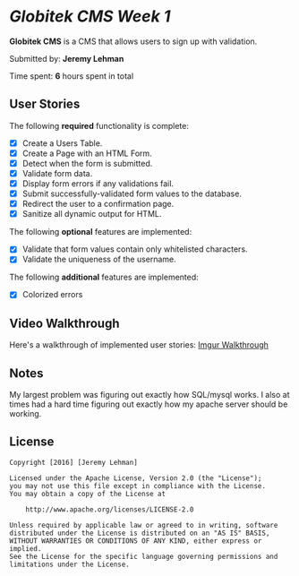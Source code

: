 # *Globitek CMS Week 1*

**Globitek CMS** is a CMS that allows users to sign up with validation.

Submitted by: **Jeremy Lehman**

Time spent: **6** hours spent in total

## User Stories

The following **required** functionality is complete:
* [x] Create a Users Table.
* [x] Create a Page with an HTML Form.
* [x] Detect when the form is submitted.
* [x] Validate form data.
* [x] Display form errors if any validations fail.
* [x] Submit successfully-validated form values to the database.
* [x] Redirect the user to a confirmation page.
* [x] Sanitize all dynamic output for HTML. 

The following **optional** features are implemented:
* [x] Validate that form values contain only whitelisted characters.
* [x] Validate the uniqueness of the username. 

The following **additional** features are implemented:

* [x] Colorized errors

## Video Walkthrough

Here's a walkthrough of implemented user stories:
[Imgur Walkthrough](http://i.imgur.com/Y6LM1YO.gifv)
## Notes
My largest problem was figuring out exactly how SQL/mysql works. I also at times had a hard time figuring out exactly
how my apache server should be working.

## License

    Copyright [2016] [Jeremy Lehman]

    Licensed under the Apache License, Version 2.0 (the "License");
    you may not use this file except in compliance with the License.
    You may obtain a copy of the License at

        http://www.apache.org/licenses/LICENSE-2.0

    Unless required by applicable law or agreed to in writing, software
    distributed under the License is distributed on an "AS IS" BASIS,
    WITHOUT WARRANTIES OR CONDITIONS OF ANY KIND, either express or implied.
    See the License for the specific language governing permissions and
    limitations under the License.
